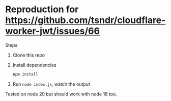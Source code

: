 # Reproduction for https://github.com/tsndr/cloudflare-worker-jwt/issues/66

Steps

1. Clone this repo
2. Install dependencies

    ```bash
    npm install
    ```

3. Run `node index.js`, watch the output

Tested on node 20 but should work with node 18 too.

